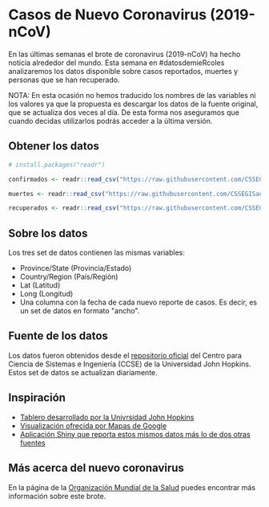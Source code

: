 # Casos de Nuevo Coronavirus (2019-nCoV)

En las últimas semanas el brote de coronavirus (2019-nCoV) ha hecho noticia alrededor del mundo. Esta semana en #datosdemieRcoles analizaremos los datos disponible sobre casos reportados, muertes y personas que se han recuperado.

NOTA: En esta ocasión no hemos traducido los nombres de las variables ni los valores ya que la propuesta es descargar los datos de la fuente original, que se actualiza dos veces al día. De esta forma nos aseguramos que cuando decidas utilizarlos podrás acceder a la última versión.


## Obtener los datos

```r
# install.packages("readr")

confirmados <- readr::read_csv("https://raw.githubusercontent.com/CSSEGISandData/COVID-19/master/time_series/time_series_2019-ncov-Confirmed.csv")

muertes <- readr::read_csv("https://raw.githubusercontent.com/CSSEGISandData/COVID-19/master/time_series/time_series_2019-ncov-Deaths.csv")

recuperados <- readr::read_csv("https://raw.githubusercontent.com/CSSEGISandData/COVID-19/master/time_series/time_series_2019-ncov-Recovered.csv")

```

## Sobre los datos

Los tres set de datos contienen las mismas variables:

* Province/State (Provincia/Estado)
* Country/Region (País/Región)
* Lat (Latitud)
* Long (Longitud)
* Una columna con la fecha de cada nuevo reporte de casos. Es decir, es un set de datos en formato "ancho".


## Fuente de los datos
Los datos fueron obtenidos desde el [repositorio oficial](https://github.com/CSSEGISandData/COVID-19) del Centro para Ciencia de Sistemas e Ingeniería (CCSE) de la Universidad John Hopkins. Estos set de datos se actualizan diariamente.

## Inspiración

* [Tablero desarrollado por la Univrsidad John Hopkins](https://gisanddata.maps.arcgis.com/apps/opsdashboard/index.html#/bda7594740fd40299423467b48e9ecf6)
* [Visualización ofrecida por Mapas de Google]((https://www.google.com/maps/d/u/0/viewer?mid=1S0vCi3BA-7DOCS13MomK7KebkPsvYl8C&shorturl=1&ll=-3.3633111419268915%2C173.73737789082725&z=2))
* [Aplicación Shiny que reporta estos mismos datos más lo de dos otras fuentes](https://coronavirus.john-coene.com/)


## Más acerca del nuevo coronavirus

En la página de la [Organización Mundial de la Salud](https://www.who.int/es/emergencies/diseases/novel-coronavirus-2019) puedes encontrar más información sobre este brote.
